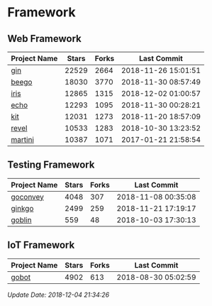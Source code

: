 # Framework

## Web Framework

| Project Name | Stars | Forks | Last Commit |
| ------------ | ----- | ----- | ----------- |
| [gin](https://github.com/gin-gonic/gin) | 22529 | 2664 | 2018-11-26 15:01:51 |
| [beego](https://github.com/astaxie/beego) | 18030 | 3770 | 2018-11-30 08:57:49 |
| [iris](https://github.com/kataras/iris) | 12865 | 1315 | 2018-12-02 01:00:57 |
| [echo](https://github.com/labstack/echo) | 12293 | 1095 | 2018-11-30 00:28:21 |
| [kit](https://github.com/go-kit/kit) | 12031 | 1273 | 2018-11-20 18:57:09 |
| [revel](https://github.com/revel/revel) | 10533 | 1283 | 2018-10-30 13:23:52 |
| [martini](https://github.com/go-martini/martini) | 10387 | 1071 | 2017-01-21 21:58:54 |

## Testing Framework

| Project Name | Stars | Forks | Last Commit |
| ------------ | ----- | ----- | ----------- |
| [goconvey](https://github.com/smartystreets/goconvey) | 4048 | 307 | 2018-11-08 00:35:08 |
| [ginkgo](https://github.com/onsi/ginkgo) | 2499 | 259 | 2018-11-21 17:19:17 |
| [goblin](https://github.com/franela/goblin) | 559 | 48 | 2018-10-03 17:30:13 |

## IoT Framework

| Project Name | Stars | Forks | Last Commit |
| ------------ | ----- | ----- | ----------- |
| [gobot](https://github.com/hybridgroup/gobot) | 4902 | 613 | 2018-08-30 05:02:59 |

*Update Date: 2018-12-04 21:34:26*